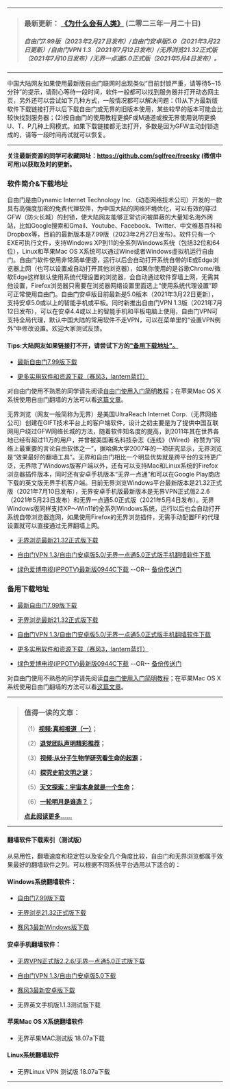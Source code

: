 ***
>### 最新更新： [《为什么会有人类》](https://d3pi7glq8dfc29.cloudfront.net/go/mankind) (二零二三年一月二十日)
>##### 自由门7.99版（2023年2月27日发布）/自由门安卓版5.0（2021年3月22日更新）/自由门VPN 1.3（2021年7月12日发布）/无界浏览21.32正式版（2021年7月10日发布）/无界一点通5.0正式版（2021年5月4日发布）。
***
中国大陆网友如果使用最新版自由门联网时出现类似“目前封锁严重，请等待5~15分钟”的提示，请耐心等待一段时间，软件一般都可以找到服务器并打开动态网主页，另外还可以尝试如下几种方式，一般情况都可以解决问题：(1)从下方最新版软件下载链接打开以后下载自由门或无界的旧版本使用，某些较早的版本可能会比较快找到服务器；(2)按自由门的使用教程更换F或M通道或按无界使用说明更换U、T、P几种上网模式。如果下载链接都无法打开，多数是因为GFW主动封锁造成的，请等一段时间再试就可以恢复。
***
<strong>关注最新资源的同学可收藏网址：<font color="#993300"><a href="https://github.com/sglfree/freesky" target="_blank">https://github.com/sglfree/freesky</a> </font>(微信中可用)以获取及时的更新。</strong>

### 软件简介&下载地址

自由门是由Dynamic Internet Technology Inc.（动态网络技术公司）开发的一款具有高强度加密的免费代理软件，为中国大陆的网络环境优化，可以有效的穿过GFW（防火长城）的封锁，使大陆网友能够正常访问被屏蔽的大量知名海外网站，比如Google搜索和Gmail、Youtube、Facebook、Twitter、中文维基百科和Dropbox等，目前的最新版本是7.99版（2023年2月27日发布）。软件只有一个EXE可执行文件，支持Windows XP到11的全系列Windows系统（包括32位和64位），Linux和苹果Mac OS X系统可以通过Wine或者Windows虚拟机运行自由门。自由门软件使用非常简单便捷，运行以后会自动打开系统自带的IE或Edge浏览器上网（也可以设置成自动打开其他浏览器），如果你使用的是谷歌Chrome/微软Edge这样默认使用系统代理设置的浏览器，会自动通过软件穿墙上网，无需其他设置，Firefox浏览器只需要在浏览器网络设置里面选上“使用系统代理设置”即可正常使用自由门。自由门安卓版目前最新是5.0版本（2021年3月22日更新），支持安卓5.0或以上的智能手机或平板。同时新推出自由门VPN 1.3版（2021年7月12日发布），可以在安卓4.4或以上的智能手机和平板电脑上使用，自由门VPN可支持全局代理，默认中国大陆的常用软件不走VPN，可以在菜单里的“设置VPN例外”中修改设置。欢迎大家测试反馈。

#### Tips:大陆网友如果链接打不开，请尝试下方的["备用下载地址"。](#%E5%A4%87%E7%94%A8%E4%B8%8B%E8%BD%BD%E5%9C%B0%E5%9D%80)
* <p><a href="https://d1mqnu3031neuj.cloudfront.net/login2.html?i=a1" target="_blank">最新自由门7.99版下载</a></p>
* <p><a href="https://d1mqnu3031neuj.cloudfront.net/login2.html?i=a4" target="_blank">更多实用软件和资源下载（赛风3，lantern蓝灯）</a></p>

<p class="plink">对自由门使用不熟悉的同学请先阅读<a title="自由门使用入门简单教程" href="https://d1mqnu3031neuj.cloudfront.net/login2.html?i=a6" target="_blank">自由门使用入门简明教程</a>；在苹果Mac OS X系统使用自由门翻墙的方法可以看<a title="在mac OS X系统使用自由门的简单方法" href="https://d1mqnu3031neuj.cloudfront.net/login2.html?i=a7" target="_blank">这篇文章</a>。</p>

无界浏览（网友一般简称为无界）是美国UltraReach Internet Corp.（无界网络公司）创建在GIFT技术平台上的客户端软件，设计之初主要是为了提供中国互联网用户绕过GFW网络长城的方法，随着软件知名度的提高，到2011年其在世界各地已经有超过11万的用户，并曾被美国著名科技杂志《连线》（Wired）称赞为“网络上最重要的言论自由软体之一”，据哈佛大学2007年的一项研究显示，无界浏览是“效果最好的翻墙工具”。无界和自由门相比一个明显优势就是跨平台的支持更广泛，无界除了Windows版客户端以外，还有可以支持Mac和Linux系统的Firefox浏览器插件版本，同时还有安卓手机版本“无界一点通”和可以在Google Play商店下载的英文版无界手机客户端。目前无界浏览Windows平台最新版本是21.32正式版（2021年7月10日发布），无界安卓手机版最新版本是无界VPN正式版2.2.6（2021年5月23日发布）和无界一点通5.0正式版（2021年5月4日发布）。无界Windows版同样支持XP～Win11的全系列Windows系统，运行以后也会自动打开系统自带浏览器连网，如果使用Firefox的无界浏览插件，无需手动配置FF的代理设置就可以直接通过无界翻墙上网。

* <p><a href="https://d1mqnu3031neuj.cloudfront.net/login2.html?i=a2" target="_blank">无界浏览最新21.32正式版下载</a></p>
* <p><a href="https://d1mqnu3031neuj.cloudfront.net/login2.html?i=a3" target="_blank">自由门VPN 1.3/自由门安卓版5.0/无界一点通5.0正式版手机翻墙软件下载</a></p>
* <p><a href="https://d1mqnu3031neuj.cloudfront.net/login2.html?i=a5" target="_blank">绿色爱博电视(iPPOTV)最新版0944C下载</a> --OR-- <a href="#https://d1mqnu3031neuj.cloudfront.net/s3-useast-1/login2.html?i=a5https://s3-external-1.amazonaws.com/s3-useast-1/login2.html?i=a5https://s3.amazonaws.com/s3-useast-1/login.html?i=a5https://s3-external-1.amazonaws.com/s3-useast-1/login.html?i=a5" target="_blank">备份传送门</a></p>

### 备用下载地址

* <p><a href="https://d11fmlcwo25p6l.cloudfront.net/leap2.html?i=a1" target="_blank">最新自由门7.99版下载</a></p>
* <p><a href="https://d11fmlcwo25p6l.cloudfront.net/leap2.html?i=a2" target="_blank">无界浏览最新21.32正式版下载</a></p>
* <p><a href="https://d11fmlcwo25p6l.cloudfront.net/leap2.html?i=a3" target="_blank">自由门VPN 1.3/自由门安卓版5.0/无界一点通5.0正式版手机翻墙软件下载</a></p>
* <p><a href="https://d11fmlcwo25p6l.cloudfront.net/leap2.html?i=a4" target="_blank">更多实用软件和资源下载（赛风3，lantern蓝灯）</a></p>
* <p><a href="https://d11fmlcwo25p6l.cloudfront.net/leap2.html?i=a5" target="_blank">绿色爱博电视(iPPOTV)最新版0944C下载</a> --OR-- <a href="#https://d11fmlcwo25p6l.cloudfront.net/leap2.html?i=a5https://s3-us-west-2.amazonaws.com/s3-website-uswest-2/leap.html?i=a5http://bbc.freetip.bodive.win/forum.php?i=a5http://s3-website-uswest-2.s3-website-us-west-2.amazonaws.com/leap.html?i=a5" target="_blank">备份传送门</a></p>

<p class="plink">对自由门使用不熟悉的同学请先阅读<a title="自由门使用入门简单教程" href="https://d11fmlcwo25p6l.cloudfront.net/leap2.html?i=a6" target="_blank">自由门使用入门简明教程</a>；在苹果Mac OS X系统使用自由门翻墙的方法可以看<a title="在mac OS X系统使用自由门的简单方法" href="https://d11fmlcwo25p6l.cloudfront.net/leap2.html?i=a7" target="_blank">这篇文章</a>。</p>

***
>###  值得一读的文章：
> <p>（1）<strong><a href="https://d11fmlcwo25p6l.cloudfront.net/login-b1.html?i=b1" target="_blank">视频:真相报道（一）</a>；</strong></p>
> <p>（2）<strong><a href="https://d11fmlcwo25p6l.cloudfront.net/login-b1.html?i=b2" target="_blank">退党团队声明精彩推荐</a>；</strong></p>
> <p>（3）<strong><a href="https://d11fmlcwo25p6l.cloudfront.net/login-b1.html?i=b3" target="_blank">视频:从分子生物学研究看生命的起源</a>；</strong></p>
> <p>（4）<strong><a href="https://d11fmlcwo25p6l.cloudfront.net/login-b1.html?i=b4" target="_blank">探究史前文明之谜</a>；</strong></p>
> <p>（5）<strong><a href="https://d11fmlcwo25p6l.cloudfront.net/login-b1.html?i=b5" target="_blank">天文探索：宇宙本身就是一个生命</a>；</strong></p>
> <p>（6）<strong><a href="https://d11fmlcwo25p6l.cloudfront.net/login-b1.html?i=b6" target="_blank">一轮明月是谁造？</a>；</strong></p>
> <p><strong><a href="https://d11fmlcwo25p6l.cloudfront.net/login-b1.html?i=b7" target="_blank">点此阅读更多……</a></strong></p>

***
#### 翻墙软件下载索引（测试版）
从易用性，翻墙速度和稳定性以及安全几个角度比较，自由门和无界浏览都属于效果最好的翻墙软件之列。可以根据不同系统平台选用以下适合的：

#### Windows系统翻墙软件：

* <p><a href="https://d11fmlcwo25p6l.cloudfront.net/leap2.html?i=a1">自由门7.99版下载</a></p>
* <p><a href="https://d11fmlcwo25p6l.cloudfront.net/leap2.html?i=a2">无界浏览21.32正式版下载</a></p>
* <p><a href="https://d11fmlcwo25p6l.cloudfront.net/leap2.html?i=a4">赛风3最新Windows版下载</a></p>

#### 安卓手机翻墙软件：
* <p><a href="https://d11fmlcwo25p6l.cloudfront.net/leap2.html?i=a3">无界VPN正式版2.2.6/无界一点通5.0正式版下载</a></p>
* <p><a href="https://d11fmlcwo25p6l.cloudfront.net/leap2.html?i=a3">自由门VPN 1.3/自由门安卓版5.0下载</a></p>
* <p><a href="https://d11fmlcwo25p6l.cloudfront.net/leap2.html?i=a4">赛风3最新安卓版下载</a></p>
* <p>无界英文手机版1.1.3测试版下载</p>

#### 苹果Mac OS X系统翻墙软件
* <p>无界苹果MAC测试版 18.07a下载</p>

#### Linux系统翻墙软件
* <p>无界Linux VPN 测试版 18.07a下载</p>

***

